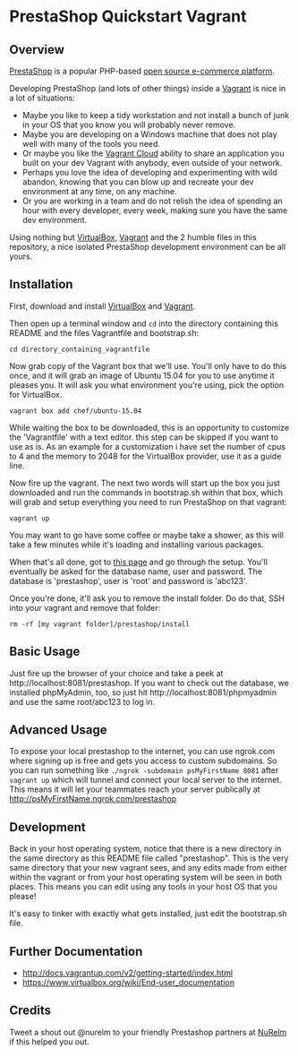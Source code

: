 # PrestaShop Quickstart Vagrant

## Overview
[PrestaShop](http://www.prestashop.com/) is a popular PHP-based [open source e-commerce platform](https://github.com/PrestaShop/PrestaShop).

Developing PrestaShop (and lots of other things) inside a [Vagrant](http://www.vagrantup.com) is nice in a lot of situations:

- Maybe you like to keep a tidy workstation and not install a bunch of junk in your OS that you know you will probably never remove.
- Maybe you are developing on a Windows machine that does not play well with many of the tools you need.
- Or maybe you like the [Vagrant Cloud](https://vagrantcloud.com/) ability to share an application you built on your dev Vagrant with anybody, even outside of your network.
- Perhaps you love the idea of developing and experimenting with wild abandon, knowing that you can blow up and recreate your dev environment at any time, on any machine.
- Or you are working in a team and do not relish the idea of spending an hour with every developer, every week, making sure you have the same dev environment.

Using nothing but [VirtualBox](http://www.virtualbox.org), [Vagrant](http://www.vagrantup.com) and
the 2 humble files in this repository, a nice isolated PrestaShop development environment can be all yours.

## Installation
First, download and install [VirtualBox](http://www.virtualbox.org) and [Vagrant](http://www.vagrantup.com).

Then open up a terminal window and `cd` into the directory containing this README and the files Vagrantfile and bootstrap.sh:

    cd directory_containing_vagrantfile

Now grab copy of the Vagrant box that we'll use.  You'll only have to do this once, and it will grab an image of Ubuntu 15.04 for you to use anytime it pleases you. It will ask you what environment you're using, pick the option for VirtualBox.

    vagrant box add chef/ubuntu-15.04

While waiting the box to be downloaded, this is an opportunity to customize the 'Vagrantfile' with a text editor.
this step can be skipped if you want to use as is.
As an example for a customization i have set the number of cpus to 4 and the memory to 2048 for the VirtualBox provider, use it as a guide line.

Now fire up the vagrant. The next two words will start up the box you just downloaded and run the commands in bootstrap.sh within that box, which will grab and setup everything you need to run PrestaShop on that vagrant:

    vagrant up

You may want to go have some coffee or maybe take a shower, as this will take a few minutes while it's loading and installing various packages.

When that's all done, got to [this page](http://localhost:8081/prestashop/install) and go through the setup. You'll eventually be asked for the database name, user and password.  The database is 'prestashop', user is 'root' and password is 'abc123'.

Once you're done, it'll ask you to remove the install folder.  Do do that, SSH into your vagrant and remove that folder:

    rm -rf [my vagrant folder]/prestashop/install

## Basic Usage
Just fire up the browser of your choice and take a peek at http://localhost:8081/prestashop. If you want to check out the database, we installed phpMyAdmin, too, so just hit http://localhost:8081/phpmyadmin and use the same root/abc123 to log in.

## Advanced Usage
To expose your local prestashop to the internet, you can use ngrok.com where signing up is free and gets you access to custom subdomains. So you can run something like `./ngrok -subdomain psMyFirstName 8081` after `vagrant up` which will tunnel and connect your local server to the internet. This means it will let your teammates reach your server publically at http://psMyFirstName.ngrok.com/prestashop

## Development
Back in your host operating system, notice that there is a new directory in the same directory as this README file called "prestashop".  This is the very same directory that your new vagrant sees, and any edits made from either within the vagrant or from your host operating system will be seen in both places. This means you can edit using any tools in your host OS that you please!

It's easy to tinker with exactly what gets installed, just edit the bootstrap.sh file.

## Further Documentation
- http://docs.vagrantup.com/v2/getting-started/index.html
- https://www.virtualbox.org/wiki/End-user_documentation

## Credits
Tweet a shout out @nurelm to your friendly Prestashop partners at [NuRelm](http://www.nurelm.com) if this helped you out.
